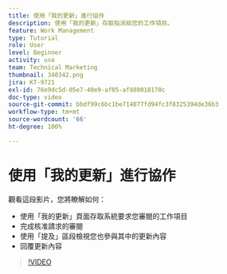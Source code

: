 ```yaml
---
title: 使用「我的更新」進行協作
description: 使用「我的更新」存取指派給您的工作項目。
feature: Work Management
type: Tutorial
role: User
level: Beginner
activity: use
team: Technical Marketing
thumbnail: 340342.png
jira: KT-9721
exl-id: 76e9dc5d-05e7-40e9-af05-af880018170c
doc-type: video
source-git-commit: bbdf99c6bc1be714077fd94fc3f8325394de36b3
workflow-type: tm+mt
source-wordcount: '66'
ht-degree: 100%

---
```


# 使用「我的更新」進行協作

觀看這段影片，您將瞭解如何：

* 使用「我的更新」頁面存取系統要求您審閱的工作項目
* 完成核准請求的審閱
* 使用「提及」區段檢視您也參與其中的更新內容
* 回覆更新內容

>[!VIDEO](https://video.tv.adobe.com/v/340342/?quality=12&learn=on&enablevpops=1)
